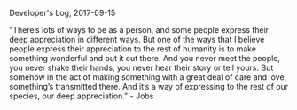 Developer's Log, 2017-09-15

“There’s lots of ways to be as a person, and some people express their deep appreciation in different ways. But one of the ways that I believe people express their appreciation to the rest of humanity is to make something wonderful and put it out there. And you never meet the people, you never shake their hands, you never hear their story or tell yours. But somehow in the act of making something with a great deal of care and love, something’s transmitted there. And it’s a way of expressing to the rest of our species, our deep appreciation." - Jobs

